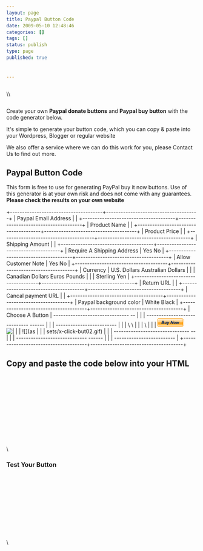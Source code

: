 ```yaml
---
layout: page
title: Paypal Button Code
date: 2009-05-10 12:48:46
categories: []
tags: []
status: publish
type: page
published: true


---
```

<div style="float: left;">

\

</div>

<div style="float: left;">

\

</div>

<div style="clear:both">

</div>

Create your own **Paypal donate buttons** and **Paypal buy button** with
the code generator below.

It's simple to generate your button code, which you can copy & paste
into your Wordpress, Blogger or regular website

We also offer a service where we can do this work for you, please
Contact Us to find out more.

Paypal Button Code
------------------

This form is free to use for generating PayPal buy it now buttons. Use
of this generator is at your own risk and does not come with any
guarantees. **Please check the results on your own website**

+--------------------------------------+--------------------------------------+
| Paypal Email Address                 |                                      |
+--------------------------------------+--------------------------------------+
| Product Name                         |                                      |
+--------------------------------------+--------------------------------------+
| Product Price                        |                                      |
+--------------------------------------+--------------------------------------+
| Shipping Amount                      |                                      |
+--------------------------------------+--------------------------------------+
| Require A Shipping Address           | Yes No                               |
+--------------------------------------+--------------------------------------+
| Allow Customer Note                  | Yes No                               |
+--------------------------------------+--------------------------------------+
| Currency                             | U.S. Dollars Australian Dollars      |
|                                      | Canadian Dollars Euros Pounds        |
|                                      | Sterling Yen                         |
+--------------------------------------+--------------------------------------+
| Return URL                           |                                      |
+--------------------------------------+--------------------------------------+
| Cancal payment URL                   |                                      |
+--------------------------------------+--------------------------------------+
| Paypal background color              | White Black                          |
+--------------------------------------+--------------------------------------+
| Choose A Button                      |   ------------------------------- -- |
|                                      | ----------------------------- ------ |
|                                      | -------------------------            |
|                                      |   \                               \  |
|                                      |                               \      |
|                                      |   ![](assets/x-click-but23.gif)   ![ |
|                                      | ](assets/x-click-butcc.gif)   ![](as |
|                                      | sets/x-click-but02.gif)              |
|                                      |   ------------------------------- -- |
|                                      | ----------------------------- ------ |
|                                      | -------------------------            |
+--------------------------------------+--------------------------------------+

<div class="center">

</div>

<div id="maincontent">

<div class="center">

Copy and paste the code below into your HTML
--------------------------------------------

\
\
\
\
\
\
\
\
\
\
\
\
### Test Your Button

\
\
\
\
\
\
\
\
\
\
\

</div>

</div>
